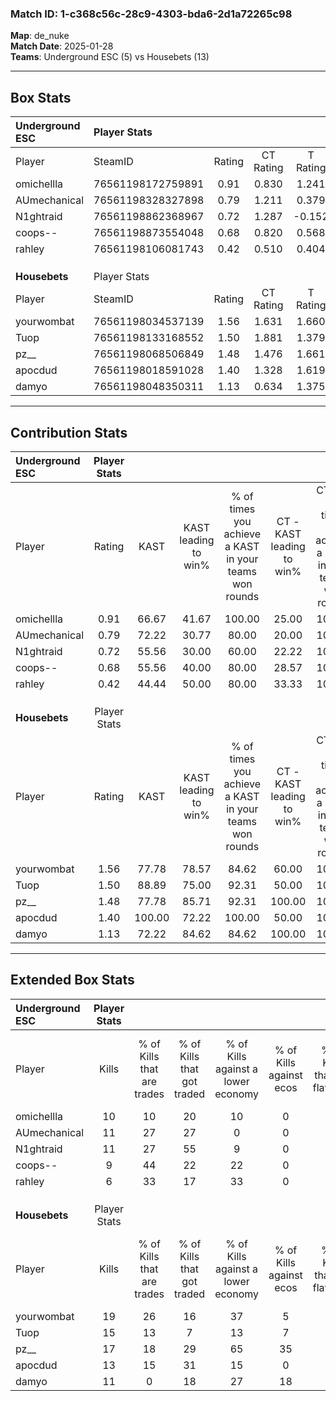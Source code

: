 ### Match ID: 1-c368c56c-28c9-4303-bda6-2d1a72265c98  
**Map**: de_nuke  
**Match Date**: 2025-01-28  
**Teams**: Underground ESC (5) vs Housebets (13)  

---  

## Box Stats  

| **Underground ESC** | Player Stats      |        |           |          |        |       |       |         |        |      |     |
| :- | :- | :-: | :-: | :-: | :-: | :-: | :-: | :-: | :-: | :-: | :-: |
| Player              | SteamID           | Rating | CT Rating | T Rating |  KAST  |  ADR  | Kills | Assists | Deaths | K/D  | HS% |
| omichellla          | 76561198172759891 |  0.91  |   0.830   |  1.241   | 66.67  | 74.1  |  10   |    5    |   13   | 0.77 | 60  |
| AUmechanical        | 76561198328327898 |  0.79  |   1.211   |  0.379   | 72.22  | 57.8  |  11   |    3    |   18   | 0.61 | 45  |
| N1ghtraid           | 76561198862368967 |  0.72  |   1.287   |  -0.152  | 55.56  | 61.6  |  11   |    0    |   16   | 0.69 | 27  |
| coops--             | 76561198873554048 |  0.68  |   0.820   |  0.568   | 55.56  | 58.2  |   9   |    1    |   14   | 0.64 | 77  |
| rahley              | 76561198106081743 |  0.42  |   0.510   |  0.404   | 44.44  | 47.0  |   6   |    1    |   14   | 0.43 | 16  |
|                     |                   |        |           |          |        |       |       |         |        |      |     |
|                     |                   |        |           |          |        |       |       |         |        |      |     |
|                     |                   |        |           |          |        |       |       |         |        |      |     |
| **Housebets**       | Player Stats      |        |           |          |        |       |       |         |        |      |     |
| Player              | SteamID           | Rating | CT Rating | T Rating |  KAST  |  ADR  | Kills | Assists | Deaths | K/D  | HS% |
| yourwombat          | 76561198034537139 |  1.56  |   1.631   |  1.660   | 77.78  | 105.1 |  19   |    1    |   11   | 1.73 | 63  |
| Tuop                | 76561198133168552 |  1.50  |   1.881   |  1.379   | 88.89  | 80.9  |  15   |    4    |   7    | 2.14 | 80  |
| pz__                | 76561198068506849 |  1.48  |   1.476   |  1.661   | 77.78  | 97.5  |  17   |    3    |   10   | 1.70 | 23  |
| apocdud             | 76561198018591028 |  1.40  |   1.328   |  1.619   | 100.00 | 78.3  |  13   |    5    |   10   | 1.30 | 53  |
| damyo               | 76561198048350311 |  1.13  |   0.634   |  1.375   | 72.22  | 78.0  |  11   |    5    |   9    | 1.22 | 54  |
---  

## Contribution Stats  

| **Underground ESC** | Player Stats |        |                      |                                                        |                           |                                                             |                          |                                                            |
| :- | :-: | :-: | :-: | :-: | :-: | :-: | :-: | :-: |
| Player              |    Rating    |  KAST  | KAST leading to win% | % of times you achieve a KAST in your teams won rounds | CT - KAST leading to win% | CT - % of times you achieve a KAST in your teams won rounds | T - KAST leading to win% | T - % of times you achieve a KAST in your teams won rounds |
| omichellla          |     0.91     | 66.67  |        41.67         |                         100.00                         |           25.00           |                           100.00                            |          75.00           |                           100.00                           |
| AUmechanical        |     0.79     | 72.22  |        30.77         |                         80.00                          |           20.00           |                           100.00                            |          66.67           |                           66.67                            |
| N1ghtraid           |     0.72     | 55.56  |        30.00         |                         60.00                          |           22.22           |                           100.00                            |          100.00          |                           33.33                            |
| coops--             |     0.68     | 55.56  |        40.00         |                         80.00                          |           28.57           |                           100.00                            |          66.67           |                           66.67                            |
| rahley              |     0.42     | 44.44  |        50.00         |                         80.00                          |           33.33           |                           100.00                            |          100.00          |                           66.67                            |
|                     |              |        |                      |                                                        |                           |                                                             |                          |                                                            |
|                     |              |        |                      |                                                        |                           |                                                             |                          |                                                            |
|                     |              |        |                      |                                                        |                           |                                                             |                          |                                                            |
| **Housebets**       | Player Stats |        |                      |                                                        |                           |                                                             |                          |                                                            |
| Player              |    Rating    |  KAST  | KAST leading to win% | % of times you achieve a KAST in your teams won rounds | CT - KAST leading to win% | CT - % of times you achieve a KAST in your teams won rounds | T - KAST leading to win% | T - % of times you achieve a KAST in your teams won rounds |
| yourwombat          |     1.56     | 77.78  |        78.57         |                         84.62                          |           60.00           |                           100.00                            |          88.89           |                           80.00                            |
| Tuop                |     1.50     | 88.89  |        75.00         |                         92.31                          |           50.00           |                           100.00                            |          90.00           |                           90.00                            |
| pz__                |     1.48     | 77.78  |        85.71         |                         92.31                          |          100.00           |                           100.00                            |          81.82           |                           90.00                            |
| apocdud             |     1.40     | 100.00 |        72.22         |                         100.00                         |           50.00           |                           100.00                            |          83.33           |                           100.00                           |
| damyo               |     1.13     | 72.22  |        84.62         |                         84.62                          |          100.00           |                           100.00                            |          80.00           |                           80.00                            |
---  

## Extended Box Stats  

| **Underground ESC** | Player Stats |                            |                            |                                    |                         |                              |                                 |        |                             |                                     |                          |                               |                            |
| :- | :-: | :-: | :-: | :-: | :-: | :-: | :-: | :-: | :-: | :-: | :-: | :-: | :-: |
| Player              |    Kills     | % of Kills that are trades | % of Kills that got traded | % of Kills against a lower economy | % of Kills against ecos | % of Kills that are flawless | % of Kills that are close duels | Deaths | % of Deaths that get traded | % of Deaths against a lower economy | % of Deaths against ecos | % of Deaths that are flawless | % of Deaths that are close |
| omichellla          |      10      |             10             |             20             |                 10                 |            0            |              60              |               10                |   13   |             23              |                  8                  |            0             |              69               |             8              |
| AUmechanical        |      11      |             27             |             27             |                 0                  |            0            |              64              |                0                |   18   |             28              |                 17                  |            0             |              78               |             6              |
| N1ghtraid           |      11      |             27             |             55             |                 9                  |            0            |              64              |               18                |   16   |             19              |                 13                  |            0             |              94               |             0              |
| coops--             |      9       |             44             |             22             |                 22                 |            0            |              89              |                0                |   14   |             14              |                  7                  |            0             |              57               |             0              |
| rahley              |      6       |             33             |             17             |                 33                 |            0            |              67              |               17                |   14   |             14              |                  0                  |            0             |              79               |             7              |
|                     |              |                            |                            |                                    |                         |                              |                                 |        |                             |                                     |                          |                               |                            |
|                     |              |                            |                            |                                    |                         |                              |                                 |        |                             |                                     |                          |                               |                            |
|                     |              |                            |                            |                                    |                         |                              |                                 |        |                             |                                     |                          |                               |                            |
| **Housebets**       | Player Stats |                            |                            |                                    |                         |                              |                                 |        |                             |                                     |                          |                               |                            |
| Player              |    Kills     | % of Kills that are trades | % of Kills that got traded | % of Kills against a lower economy | % of Kills against ecos | % of Kills that are flawless | % of Kills that are close duels | Deaths | % of Deaths that get traded | % of Deaths against a lower economy | % of Deaths against ecos | % of Deaths that are flawless | % of Deaths that are close |
| yourwombat          |      19      |             26             |             16             |                 37                 |            5            |              74              |                5                |   11   |             27              |                 18                  |            18            |              73               |             0              |
| Tuop                |      15      |             13             |             7              |                 13                 |            7            |              80              |                0                |   7    |             14              |                  0                  |            0             |              71               |             0              |
| pz__                |      17      |             18             |             29             |                 65                 |           35            |              82              |                0                |   10   |             40              |                 20                  |            10            |              70               |             20             |
| apocdud             |      13      |             15             |             31             |                 15                 |            0            |              54              |               15                |   10   |             50              |                 40                  |            20            |              80               |             0              |
| damyo               |      11      |             0              |             18             |                 27                 |           18            |              82              |                0                |   9    |             11              |                 22                  |            11            |              67               |             22             |
